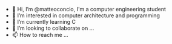 - 👋 Hi, I’m @matteoconcio, I'm a computer engineering student
- 👀 I’m interested in computer architecture and programming 
- 🌱 I’m currently learning C
- 💞️ I’m looking to collaborate on ...
- 📫 How to reach me ...

<!---
matteoconcio/matteoconcio is a ✨ special ✨ repository because its `README.md` (this file) appears on your GitHub profile.
You can click the Preview link to take a look at your changes.
--->
